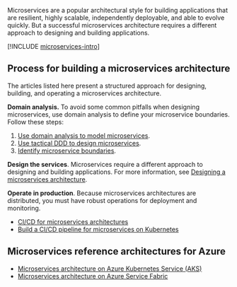 Microservices are a popular architectural style for building applications that are resilient, highly scalable, independently deployable, and able to evolve quickly. But a successful microservices architecture requires a different approach to designing and building applications.

[!INCLUDE [microservices-intro](../includes/microservices-intro.md)]

## Process for building a microservices architecture

The articles listed here present a structured approach for designing, building, and operating a microservices architecture.

**Domain analysis.** To avoid some common pitfalls when designing microservices, use domain analysis to define your microservice boundaries. Follow these steps:

1. [Use domain analysis to model microservices](./model/domain-analysis.md).
1. [Use tactical DDD to design microservices](./model/tactical-ddd.yml).
1. [Identify microservice boundaries](./model/microservice-boundaries.yml).

**Design the services**. Microservices require a different approach to designing and building applications. For more information, see [Designing a microservices architecture](./design/index.yml).

**Operate in production**. Because microservices architectures are distributed, you must have robust operations for deployment and monitoring.

- [CI/CD for microservices architectures](./ci-cd.yml)
- [Build a CI/CD pipeline for microservices on Kubernetes](./ci-cd-kubernetes.yml)

## Microservices reference architectures for Azure

- [Microservices architecture on Azure Kubernetes Service (AKS)](../reference-architectures/containers/aks-microservices/aks-microservices.yml)
- [Microservices architecture on Azure Service Fabric](../reference-architectures/microservices/service-fabric.yml)

